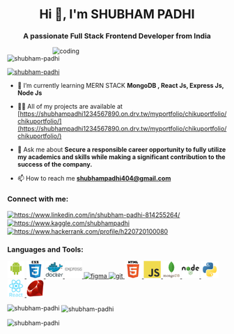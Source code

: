 <h1 align="center">Hi 👋, I'm SHUBHAM PADHI</h1>
<h3 align="center">A passionate Full Stack Frontend Developer from India</h3>
<img align="right" alt="coding" width="400" src="https://camo.githubusercontent.com/b2b688db1f6826e136cc51b97070deea8af15747acb3bf0b9e209afd4a313374/68747470733a2f2f70687973696373677572756b756c2e636f6d2f77702d636f6e74656e742f75706c6f6164732f323031392f30322f6368617261637465722d312e676966">
<p align="left"> <img src="https://komarev.com/ghpvc/?username=shubham-padhi&label=Profile%20views&color=0e75b6&style=flat" alt="shubham-padhi" /> </p>

<p align="left"> <a href="https://github.com/ryo-ma/github-profile-trophy"><img src="https://github-profile-trophy.vercel.app/?username=shubham-padhi" alt="shubham-padhi" /></a> </p>

- 🌱 I’m currently learning MERN STACK **MongoDB , React Js, Express Js, Node Js**

- 👨‍💻 All of my projects are available at [https://shubhampadhi1234567890.on.drv.tw/myportfolio/chikuportfolio/chikuportfolio/](https://shubhampadhi1234567890.on.drv.tw/myportfolio/chikuportfolio/chikuportfolio/)

- 💬 Ask me about **Secure a responsible career opportunity to fully utilize my academics and skills while making a significant contribution to the success of the company.**

- 📫 How to reach me **shubhampadhi404@gmail.com**

<h3 align="left">Connect with me:</h3>
<p align="left">
<a href="https://linkedin.com/in/https://www.linkedin.com/in/shubham-padhi-814255264/" target="blank"><img align="center" src="https://raw.githubusercontent.com/rahuldkjain/github-profile-readme-generator/master/src/images/icons/Social/linked-in-alt.svg" alt="https://www.linkedin.com/in/shubham-padhi-814255264/" height="30" width="40" /></a>
<a href="https://kaggle.com/https://www.kaggle.com/shubhampadhi" target="blank"><img align="center" src="https://raw.githubusercontent.com/rahuldkjain/github-profile-readme-generator/master/src/images/icons/Social/kaggle.svg" alt="https://www.kaggle.com/shubhampadhi" height="30" width="40" /></a>
<a href="https://www.hackerrank.com/https://www.hackerrank.com/profile/h220720100080" target="blank"><img align="center" src="https://raw.githubusercontent.com/rahuldkjain/github-profile-readme-generator/master/src/images/icons/Social/hackerrank.svg" alt="https://www.hackerrank.com/profile/h220720100080" height="30" width="40" /></a>
</p>

<h3 align="left">Languages and Tools:</h3>
<p align="left"> <a href="https://developer.android.com" target="_blank" rel="noreferrer"> <img src="https://raw.githubusercontent.com/devicons/devicon/master/icons/android/android-original-wordmark.svg" alt="android" width="40" height="40"/> </a> <a href="https://www.w3schools.com/css/" target="_blank" rel="noreferrer"> <img src="https://raw.githubusercontent.com/devicons/devicon/master/icons/css3/css3-original-wordmark.svg" alt="css3" width="40" height="40"/> </a> <a href="https://www.docker.com/" target="_blank" rel="noreferrer"> <img src="https://raw.githubusercontent.com/devicons/devicon/master/icons/docker/docker-original-wordmark.svg" alt="docker" width="40" height="40"/> </a> <a href="https://expressjs.com" target="_blank" rel="noreferrer"> <img src="https://raw.githubusercontent.com/devicons/devicon/master/icons/express/express-original-wordmark.svg" alt="express" width="40" height="40"/> </a> <a href="https://www.figma.com/" target="_blank" rel="noreferrer"> <img src="https://www.vectorlogo.zone/logos/figma/figma-icon.svg" alt="figma" width="40" height="40"/> </a> <a href="https://git-scm.com/" target="_blank" rel="noreferrer"> <img src="https://www.vectorlogo.zone/logos/git-scm/git-scm-icon.svg" alt="git" width="40" height="40"/> </a> <a href="https://www.w3.org/html/" target="_blank" rel="noreferrer"> <img src="https://raw.githubusercontent.com/devicons/devicon/master/icons/html5/html5-original-wordmark.svg" alt="html5" width="40" height="40"/> </a> <a href="https://developer.mozilla.org/en-US/docs/Web/JavaScript" target="_blank" rel="noreferrer"> <img src="https://raw.githubusercontent.com/devicons/devicon/master/icons/javascript/javascript-original.svg" alt="javascript" width="40" height="40"/> </a> <a href="https://www.mongodb.com/" target="_blank" rel="noreferrer"> <img src="https://raw.githubusercontent.com/devicons/devicon/master/icons/mongodb/mongodb-original-wordmark.svg" alt="mongodb" width="40" height="40"/> </a> <a href="https://nodejs.org" target="_blank" rel="noreferrer"> <img src="https://raw.githubusercontent.com/devicons/devicon/master/icons/nodejs/nodejs-original-wordmark.svg" alt="nodejs" width="40" height="40"/> </a> <a href="https://www.python.org" target="_blank" rel="noreferrer"> <img src="https://raw.githubusercontent.com/devicons/devicon/master/icons/python/python-original.svg" alt="python" width="40" height="40"/> </a> <a href="https://reactjs.org/" target="_blank" rel="noreferrer"> <img src="https://raw.githubusercontent.com/devicons/devicon/master/icons/react/react-original-wordmark.svg" alt="react" width="40" height="40"/> </a> <a href="https://www.ruby-lang.org/en/" target="_blank" rel="noreferrer"> <img src="https://raw.githubusercontent.com/devicons/devicon/master/icons/ruby/ruby-original.svg" alt="ruby" width="40" height="40"/> </a> </p>

<p><img align="left" src="https://github-readme-stats.vercel.app/api/top-langs?username=shubham-padhi&show_icons=true&locale=en&layout=compact" alt="shubham-padhi" /></p>

<p>&nbsp;<img align="center" src="https://github-readme-stats.vercel.app/api?username=shubham-padhi&show_icons=true&locale=en" alt="shubham-padhi" /></p>

<p><img align="center" src="https://github-readme-streak-stats.herokuapp.com/?user=shubham-padhi&" alt="shubham-padhi" /></p>

